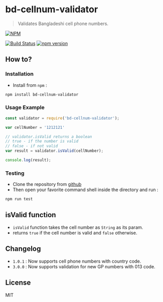 # bd-cellnum-validator
> Validates Bangladeshi cell phone numbers.

[![NPM](https://nodei.co/npm/bd-cellnum-validator.png?downloads=true&downloadRank=true&stars=true)](https://nodei.co/npm/bd-cellnum-validator/)

[![Build Status](https://travis-ci.org/ShawonAshraf/bd-cellnum-validator.svg?branch=master)](https://travis-ci.org/ShawonAshraf/bd-cellnum-validator)
[![npm version](https://badge.fury.io/js/bd-cellnum-validator.svg)](https://badge.fury.io/js/bd-cellnum-validator)

## How to?
### Installation

- Install from `npm` :
```bash
npm install bd-cellnum-validator
```

### Usage Example

```javascript
const validator = require('bd-cellnum-validator');

var cellNumber = '1212121'

// validator.isValid returns a boolean
// true - if the number is valid
// false - if not valid
var result = validator.isValid(cellNumber);

console.log(result);
```

### Testing
- Clone the repository from [github](https://github.com/ShawonAshraf/bd-cellnum-validator)
- Then open your favorite command shell inside the directory and run :

```bash
npm run test
```

## isValid function
 - `isValid` function takes the cell number as `String`  as its param.
 - returns `true` if the cell number is valid and `false` otherwise.

## Changelog
- `1.0.1` : Now supports cell phone numbers with country code.
- `3.0.0` : Now supports validation for new GP numbers with 013 code.
## License
MIT
